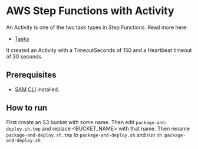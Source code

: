 # AWS Step Functions with Activity

An Activity is one of the two task types in Step Functions. Read more here: 
* [Tasks](https://docs.aws.amazon.com/step-functions/latest/dg/concepts-tasks.html)

It created an Activity with a TimeoutSeconds of 150 and a Heartbeat timeout of 30 seconds.

## Prerequisites
* [SAM CLI](https://github.com/awslabs/serverless-application-model) installed.

## How to run
First create an S3 bucket with some name. Then edit `package-and-deploy.sh.tmp` and replace <BUCKET_NAME> with that name.
Then rename  `package-and-deploy.sh.tmp` to `package-and-deploy.sh` and run `sh package-and-deploy.sh`

